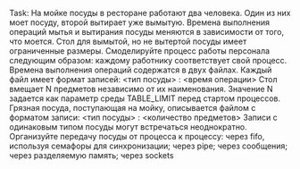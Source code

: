 Task:
На мойке посуды в ресторане работают два человека. Один из них моет посуду, второй вытирает уже вымытую. Времена выполнения операций мытья и вытирания посуды меняются в зависимости от того, что моется. Стол для вымытой, но не вытертой посуды имеет ограниченные размеры. Смоделируйте процесс работы персонала следующим образом: каждому работнику соответствует свой процесс. Времена выполнения операций содержатся в двух файлах. Каждый файл имеет формат записей: 
<тип посуды> : <время операции> 
Стол вмещает N предметов независимо от их наименования. Значение N задается как параметр среды TABLE_LIMIT перед стартом процессов. Грязная посуда, поступающая на мойку, описывается файлом с форматом записи: 
<тип посуды> : <количество предметов>
Записи с одинаковым типом посуды могут встречаться неоднократно. Организуйте передачу посуды от процесса к процессу: 
через fifo, используя семафоры для синхронизации;
через pipe;
через сообщения;
через разделяемую память;
через sockets
